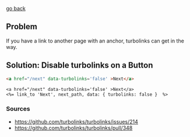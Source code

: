 [go back](https://github.com/andrerferrer/quickTips#quicktips)

## Problem

If you have a link to another page with an anchor, turbolinks can get in the way.

## Solution: Disable turbolinks on a Button

```html
<a href="/next" data-turbolinks='false' >Next</a>
```

```erb
<a href="/next" data-turbolinks='false' >Next</a>
<%= link_to 'Next', next_path, data: { turbolinks: false }  %>
```

### Sources
- https://github.com/turbolinks/turbolinks/issues/214
- https://github.com/turbolinks/turbolinks/pull/348
